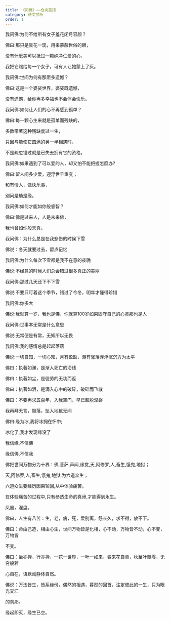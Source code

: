 ```yaml
---
title: 《问佛》——仓央嘉措
category: 诗文赏析
order: 1
---
```


我问佛∶为何不给所有女子羞花闭月容颜？

佛曰∶那只是昙花一现，用来蒙蔽世俗的眼，

没有什麽美可以抵过一颗纯净仁爱的心，

我把它赐给每一个女子，可有人让她蒙上了灰。

我问佛∶世间为何有那麽多遗憾？

佛曰∶这是一个婆娑世界，婆娑既遗憾，

没有遗憾，给你再多幸福也不会体会快乐。

我问佛∶如何让人们的心不再感到孤单？

佛曰∶每一颗心生来就是孤单而残缺的，

多数带著这种残缺度过一生，

只因与能使它圆满的另一半相遇时，

不是疏忽错过就是已失去拥有它的资格。

我问佛∶如果遇到了可以爱的人，却又怕不能把握怎麽办?

佛曰∶留人间多少爱，迎浮世千重变；

和有情人，做快乐事，

别问是劫是缘。

我问佛∶如何才能如你般睿智？

佛曰∶佛是过来人，人是未来佛，

我也曾如你般天真。

我问佛：为什么总是在我悲伤的时候下雪

佛说：冬天就要过去，留点记忆

我问佛:为什么每次下雪都是我不在意的夜晚

佛说:不经意的时候人们总会错过很多真正的美丽

我问佛:那过几天还下不下雪

佛说:不要只盯着这个季节，错过了今冬，明年才懂得珍惜

我问佛:你多大

佛说:我就算一岁，我也是佛，你就算100岁如果固守自己的心灵那也是人

我问佛:世事本无常是什么意思

佛说:无常便是有常，无知所以无畏

我问佛:我的感情总是起起落落

佛说:一切自知，一切心知，月有盈缺，潮有涨落浮浮沉沉方为太平

佛曰：执著如渊，是渐入死亡的沿线

佛曰：执著如尘，是徒劳的无功而返

佛曰：执著如泪，是滴入心中的破碎，破碎而飞散

佛曰：不要再求五百年，入我空门，早已超脱涅磐

我再拜无言，飘落，坠入地狱无间

佛曰:缘为冰,我将冰拥在怀中;

冰化了,我才发现缘没了

我信缘,不信佛

缘信佛,不信我

佛把世间万物分为十界：佛,菩萨,声闻,缘觉,天,阿修罗,人,畜生,饿鬼,地狱；

天,阿修罗,人,畜生,饿鬼,地狱.为六道众生；

六道众生要经历因果轮回,从中体验痛苦。

在体验痛苦的过程中,只有参透生命的真谛,才能得到永生。

凤凰，涅盘。

佛曰，人生有八苦：生，老，病，死，爱别离，怨长久，求不得，放不下。

佛曰：命由己造，相由心生，世间万物皆是化相，心不动，万物皆不动，心不变，万物皆

不变。

佛曰：坐亦禅，行亦禅，一花一世界，一叶一如来，春来花自青，秋至叶飘零，无穷般若

心自在，语默动静体自然。

佛说：万法皆生，皆系缘份，偶然的相遇，暮然的回首，注定彼此的一生，只为眼光交汇

的刹那。

缘起即灭，缘生已空。